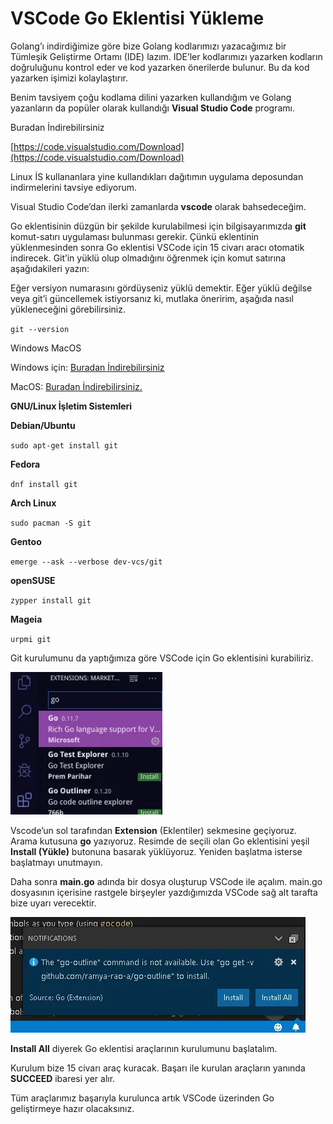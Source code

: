 # VSCode Go Eklentisi Yükleme

Golang’ı indirdiğimize göre bize Golang kodlarımızı yazacağımız bir Tümleşik Geliştirme Ortamı \(IDE\) lazım. IDE’ler kodlarımızı yazarken kodların doğruluğunu kontrol eder ve kod yazarken önerilerde bulunur. Bu da kod yazarken işimizi kolaylaştırır.

Benim tavsiyem çoğu kodlama dilini yazarken kullandığım ve Golang yazanların da popüler olarak kullandığı **Visual Studio Code** programı.

Buradan İndirebilirsiniz

[https://code.visualstudio.com/Download](https://code.visualstudio.com/Download)

Linux İS kullananlara yine kullandıkları dağıtımın uygulama deposundan indirmelerini tavsiye ediyorum.

Visual Studio Code’dan ilerki zamanlarda **vscode** olarak bahsedeceğim.

Go eklentisinin düzgün bir şekilde kurulabilmesi için bilgisayarımızda **git** komut-satırı uygulaması bulunması gerekir. Çünkü eklentinin yüklenmesinden sonra Go eklentisi VSCode için 15 civarı aracı otomatik indirecek. Git’in yüklü olup olmadığını öğrenmek için komut satırına aşağıdakileri yazın:

Eğer versiyon numarasını gördüyseniz yüklü demektir. Eğer yüklü değilse veya git’i güncellemek istiyorsanız ki, mutlaka öneririm, aşağıda nasıl yükleneceğini görebilirsiniz.

`git --version`

Windows MacOS

Windows için: [Buradan İndirebilirsiniz](https://git-scm.com/download/win)

MacOS: [Buradan İndirebilirsiniz.](https://git-scm.com/download/mac)

**GNU/Linux İşletim Sistemleri**

**Debian/Ubuntu**

`sudo apt-get install git`

**Fedora**

`dnf install git`

**Arch Linux**

`sudo pacman -S git`

**Gentoo**

`emerge --ask --verbose dev-vcs/git`

**openSUSE**

`zypper install git`

**Mageia**

`urpmi git`

Git kurulumunu da yaptığımıza göre VSCode için Go eklentisini kurabiliriz.

![VS Code Go Eklentisi](../.gitbook/assets/deepinscreenshot_select-area_20191006213837.webp)

Vscode’un sol tarafından **Extension** \(Eklentiler\) sekmesine geçiyoruz. Arama kutusuna **go** yazıyoruz. Resimde de seçili olan Go eklentisini yeşil **Install \(Yükle\)** butonuna basarak yüklüyoruz. Yeniden başlatma isterse başlatmayı unutmayın.

Daha sonra **main.go** adında bir dosya oluşturup VSCode ile açalım. main.go dosyasının içerisine rastgele birşeyler yazdığımızda VSCode sağ alt tarafta bize uyarı verecektir.

![VS Code Go Uyar&#x131;s&#x131;](../.gitbook/assets/golang-plugins-all.webp)

**Install All** diyerek Go eklentisi araçlarının kurulumunu başlatalım.

Kurulum bize 15 civarı araç kuracak. Başarı ile kurulan araçların yanında **SUCCEED** ibaresi yer alır.

Tüm araçlarımız başarıyla kurulunca artık VSCode üzerinden Go geliştirmeye hazır olacaksınız.

## 

